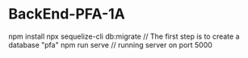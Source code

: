 # BackEnd-PFA-1A
npm install
npx sequelize-cli db:migrate  // The first step is to create a database "pfa"
npm run serve // running server on port 5000
